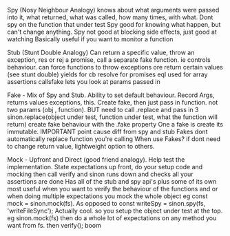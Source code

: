 Spy
(Nosy Neighbour Analogy) knows about what arguments were passed into it, what returned, what was called, how many times, with what.
Dont spy on the function that under test
Spy good for knowing what happen, but can't change anything.
Spy not good at blocking side effects, just good at watching
Basically useful if you want to monitor a function

Stub
(Stunt Double Analogy) Can return a specific value, throw an exception, res or rej a promise, call a separate fake function.
ie controls behaviour. can force functions to throw exceptions ore return certain values (see stunt double)
yields for cb
resolve for promises
eql used for array assertions
callsfake lets you look at params passed in

Fake - Mix of Spy and Stub. Ability to set default behaviour. Record Args, returns values exceptions, this.
Create fake, then just pass in function. not two params (obj , function).
BUT need to call .replace and pass in 3
sinon.replace(object under test, function under test, what the function will return)
create fake behaviour with the .fake property
One a fake is create its immutable. IMPORTANT point cause diff from spy and stub
Fakes dont automatically replace function you're calling
When use Fakes? if dont need to change return value, lightweight option to others.

Mock - Upfront and Direct (good friend analogy). Help test the implementation.
State expectations up front, do your setup code and mocking then call verify and sinon runs down and checks all your assertions are done
Has all of the stub and spy api's plus some of its own
most useful when you want to verify the behaviour of the functions and or when doing multiple expectations
you mock the whole object eg const mock = sinon.mock(fs). As opposed to const writeSpy = sinon.spy(fs, 'writeFileSync');
Actually cool. so you setup the object under test at the top. eg sinon.mock(fs) then do a whole lot of expectations on any method you want from fs. then verify(); boom
